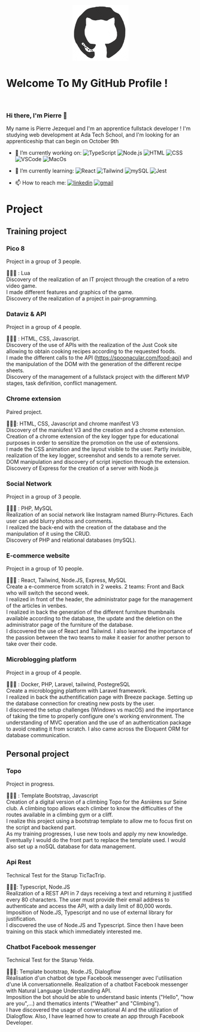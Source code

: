 <div align="center">
<img src="./octo.gif" alt="GitHub Logo" width="150" height="150" />
</div>

# Welcome To My GitHub Profile !

<br/>


### Hi there, I'm Pierre 👋

My name is Pierre Jezequel and I'm an apprentice fullstack developer ! I'm studying web development at Ada Tech School, and I'm looking for an apprenticeship that can begin on October 9th

- 🔭 I’m currently working on:
![TypeScript](https://img.shields.io/badge/TypeScript-007ACC?style=for-the-badge&logo=typescript&logoColor=white)
![Node.js](https://img.shields.io/badge/Node.js-339933?style=for-the-badge&logo=nodedotjs&logoColor=white)
![HTML](https://img.shields.io/badge/HTML5-E34F26?style=for-the-badge&logo=html5&logoColor=white)
![CSS](https://img.shields.io/badge/CSS3-1572B6?style=for-the-badge&logo=css3&logoColor=white)
![VSCode](https://img.shields.io/badge/VSCode-0078D4?style=for-the-badge&logo=visual%20studio%20code&logoColor=white)
![MacOs](https://img.shields.io/badge/mac%20os-000000?style=for-the-badge&logo=apple&logoColor=white)


- 🌱 I’m currently learning:
![React](https://img.shields.io/badge/React-20232A?style=for-the-badge&logo=react&logoColor=61DAFB)
![Tailwind](https://img.shields.io/badge/Tailwind_CSS-38B2AC?style=for-the-badge&logo=tailwind-css&logoColor=white)
![mySQL](https://img.shields.io/badge/MySQL-005C84?style=for-the-badge&logo=mysql&logoColor=white)
![Jest](https://img.shields.io/badge/Jest-C21325?style=for-the-badge&logo=jest&logoColor=white)

- 📫 How to reach me: 
[![linkedin](https://img.shields.io/badge/linkedin-0A66C2?style=for-the-badge&logo=linkedin&logoColor=white)](https://www.linkedin.com/in/pierre-jezequel-91055a246/)
[![gmail](https://img.shields.io/badge/Gmail-D14836?style=for-the-badge&logo=gmail&logoColor=white)](mailto:pierrejezequel92@gmail.com)


# Project

## Training project

### Pico 8 
Project in a group of 3 people.

👨🏽‍💻 : Lua
<br/>Discovery of the realization of an IT project through the creation of a retro video game.
<br/>I made different features and graphics of the game.
<br/>Discovery of the realization of a project in pair-programming.

### Dataviz & API
Project in a group of 4 people.

👨🏽‍💻 : HTML, CSS, Javascript.
<br/>Discovery of the use of APIs with the realization of the Just Cook site allowing to obtain cooking recipes according to the requested foods.
<br/>I made the different calls to the API (https://spoonacular.com/food-api) and the manipulation of the DOM with the generation of the different recipe sheets.
<br/>Discovery of the management of a fullstack project with the different MVP stages, task definition, conflict management.

### Chrome extension
Paired project.

👨🏽‍💻: HTML, CSS, Javascript and chrome manifest V3
<br/>Discovery of the maniufest V3 and the creation and a chrome extension. Creation of a chrome extension of the key logger type for educational purposes in order to sensitize the promotion on the use of extensions.
<br/>I made the CSS animation and the layout visible to the user. Partly invisible, realization of the key logger, screenshot and sends to a remote server.
<br/>DOM manipulation and discovery of script injection through the extension. Discovery of Express for the creation of a server with Node.js

### Social Network
Project in a group of 3 people.

👨🏽‍💻 : PHP, MySQL
<br/>Realization of an social network like Instagram named Blurry-Pictures. Each user can add blurry photos and comments.
<br/>I realized the back-end with the creation of the database and the manipulation of it using the CRUD.
<br/>Discovery of PHP and relational databases (mySQL).

### E-commerce website
Project in a group of 10 people.

👨🏽‍💻 : React, Tailwind, Node.JS, Express, MySQL
<br/>Create a e-commerce from scratch in 2 weeks. 2 teams: Front and Back who will switch the second week.
<br/>I realized in front of the header, the administrator page for the management of the articles in venbes.
<br/>I realized in back the generation of the different furniture thumbnails available according to the database, the update and the deletion on the administrator page of the furniture of the database.
<br/>I discovered the use of React and Tailwind. I also learned the importance of the passion between the two teams to make it easier for another person to take over their code.

### Microblogging platform
Project in a group of 4 people.

👨🏽‍💻 : Docker, PHP, Laravel, tailwind, PostegreSQL
<br/>Create a microblogging platform with Laravel framework.
<br/>I realized in back the authentification page with Breeze package. Setting up the database connection for creating new posts by the user.
<br/>I discovered the setup challenges (Windows vs macOS) and the importance of taking the time to properly configure one's working environment. The understanding of MVC operation and the use of an authentication package to avoid creating it from scratch. I also came across the Eloquent ORM for database communication. 

## Personal project

### Topo 
Project in progress.

👨🏽‍💻 : Template Bootstrap, Javascript
<br/>Creation of a digital version of a climbing Topo for the Asnières sur Seine club. A climbing topo allows each climber to know the difficulties of the routes available in a climbing gym or a cliff.
<br/>I realize this project using a bootstrap template to allow me to focus first on the script and backend part.
<br/>As my training progresses, I use new tools and apply my new knowledge.
<br/>Eventually I would do the front part to replace the template used. I would also set up a noSQL database for data management.

### Api Rest
Technical Test for the Starup TicTacTrip.

👨🏽‍💻: Typescript, Node.JS
<br/>Realization of a REST API in 7 days receiving a text and returning it justified every 80 characters. The user must provide their email address to authenticate and access the API, with a daily limit of 80,000 words.
<br/>Imposition of Node.JS, Typescript and no use of external library for justification.
<br/>I discovered the use of Node.JS and Typescript. Since then I have been training on this stack which immediately interested me.


### Chatbot Facebook messenger
Technical Test for the Starup Yelda.

👨🏽‍💻: Template bootstrap, Node.JS, Dialogflow
<br/>Réalisation d'un chatbot de type Facebook messenger avec l'utilisation d'une IA conversationnelle. Realization of a chatbot Facebook messenger with Natural Language Understanding API.
<br/>Imposition the bot should be able to understand basic intents ("Hello", "how are you",...) and thematics intents ("Weather" and "Climbing").
<br/>I have discovered the usage of conversational AI and the utilization of Dialogflow. Also, I have learned how to create an app through Facebook Developer.

